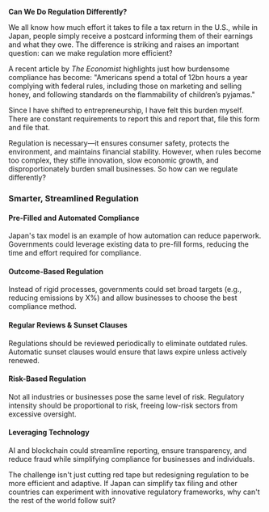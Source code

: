 **Can We Do Regulation Differently?**

We all know how much effort it takes to file a tax return in the U.S., while in Japan, people simply receive a postcard informing them of their earnings and what they owe. The difference is striking and raises an important question: can we make regulation more efficient?

A recent article by *The Economist* highlights just how burdensome compliance has become: "Americans spend a total of 12bn hours a year complying with federal rules, including those on marketing and selling honey, and following standards on the flammability of children’s pyjamas."

Since I have shifted to entrepreneurship, I have felt this burden myself. There are constant requirements to report this and report that, file this form and file that.

Regulation is necessary—it ensures consumer safety, protects the environment, and maintains financial stability. However, when rules become too complex, they stifle innovation, slow economic growth, and disproportionately burden small businesses. So how can we regulate differently?

### **Smarter, Streamlined Regulation**

#### **Pre-Filled and Automated Compliance**  
Japan's tax model is an example of how automation can reduce paperwork. Governments could leverage existing data to pre-fill forms, reducing the time and effort required for compliance.

#### **Outcome-Based Regulation**  
Instead of rigid processes, governments could set broad targets (e.g., reducing emissions by X%) and allow businesses to choose the best compliance method.

#### **Regular Reviews & Sunset Clauses**  
Regulations should be reviewed periodically to eliminate outdated rules. Automatic sunset clauses would ensure that laws expire unless actively renewed.

#### **Risk-Based Regulation**  
Not all industries or businesses pose the same level of risk. Regulatory intensity should be proportional to risk, freeing low-risk sectors from excessive oversight.

#### **Leveraging Technology**  
AI and blockchain could streamline reporting, ensure transparency, and reduce fraud while simplifying compliance for businesses and individuals.

The challenge isn't just cutting red tape but redesigning regulation to be more efficient and adaptive. If Japan can simplify tax filing and other countries can experiment with innovative regulatory frameworks, why can't the rest of the world follow suit?

